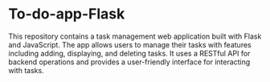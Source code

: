 # To-do-app-Flask
This repository contains a task management web application built with Flask and JavaScript. The app allows users to manage their tasks with features including adding, displaying, and deleting tasks. It uses a RESTful API for backend operations and provides a user-friendly interface for interacting with tasks.
